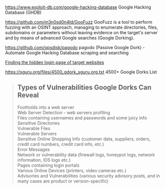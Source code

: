 https://www.exploit-db.com/google-hacking-database
Google Hacking Database (GHDB)

https://github.com/m3n0sd0n4ld/GooFuzz
GooFuzz is a tool to perform fuzzing with an OSINT approach, managing to enumerate directories, files, subdomains or parameters without leaving evidence on the target's server and by means of advanced Google searches (Google Dorking).

https://github.com/opsdisk/pagodo
pagodo (Passive Google Dork) - Automate Google Hacking Database scraping and searching

[Finding the hidden login page of target websites](google_login_dorks.md)

https://sguru.org/files/4500_gdork_sguru.org.txt
4500+ Google Dorks List



> ## Types of Vulnerabilities Google Dorks Can Reveal
> Footholds into a web server  
> Web Server Detection - web servers profiling  
> Files containing usernames and passwords and some juicy info  
> Sensitive Directories  
> Vulnerable Files  
> Vulnerable Servers  
> Sensitive Online Shopping Info (customer data, suppliers, orders, credit card numbers, credit card info, etc.)  
> Error Messages  
> Network or vulnerability data (firewall logs, honeypot logs, network information, IDS logs etc.)  
> Pages containing login portals  
> Various Online Devices (printers, video cameras etc.)  
> Advisories and Vulnerabilities (various security advisory posts, and in many cases are product or version-specific)  